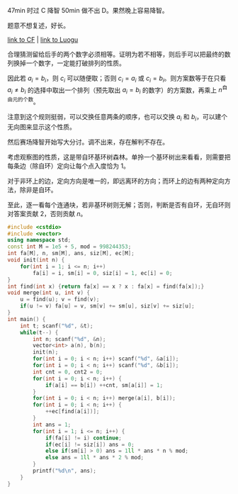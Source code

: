 47min 时过 C 降智 50min 做不出 D。果然晚上容易降智。

题意不想复述，好长。

[link to CF](https://codeforces.com/problemset/problem/1770/D) | [link to Luogu](https://www.luogu.com.cn/problem/CF1770D)

合理猜测留给后手的两个数字必须相等。证明为若不相等，则后手可以把最终的数列换掉一个数字，一定能打破排列的性质。

因此若 $a_i=b_i$，则 $c_i$ 可以随便取；否则 $c_i=a_i$ 或 $c_i=b_i$。则方案数等于在只看 $a_i \neq b_i$ 的选择中取出一个排列（预先取出 $a_i=b_i$ 的数字）的方案数，再乘上 $n^{\text{自由元的个数}}$。

注意到这个规则挺弱，可以交换任意两条的顺序，也可以交换 $a_i$ 和 $b_i$，可以建个无向图来显示这个性质。

然后赛场降智开始写大分讨。调不出来，存在解判不存在。

考虑观察图的性质，这是带自环基环树森林。单拎一个基环树出来看看，则需要把每条边（除自环）定向让每个点入度恰为 $1$。

对于非环上的边，定向方向是唯一的，即远离环的方向；而环上的边有两种定向方法，除非是自环。

至此，逐一看每个连通块，若非基环树则无解；否则，判断是否有自环，无自环则对答案贡献 $2$，否则贡献 $n$。

```cpp
#include <cstdio>
#include <vector>
using namespace std;
const int M = 1e5 + 5, mod = 998244353;
int fa[M], n, sm[M], ans, siz[M], ec[M];
void init(int n) {
    for(int i = 1; i <= n; i++)
        fa[i] = i, sm[i] = 0, siz[i] = 1, ec[i] = 0;
}
int find(int x) {return fa[x] == x ? x : fa[x] = find(fa[x]);}
void merge(int u, int v) {
    u = find(u); v = find(v);
    if(u != v) fa[u] = v, sm[v] += sm[u], siz[v] += siz[u];
}
int main() {
    int t; scanf("%d", &t);
    while(t--) {
        int n; scanf("%d", &n);
        vector<int> a(n), b(n);
        init(n);
        for(int i = 0; i < n; i++) scanf("%d", &a[i]);
        for(int i = 0; i < n; i++) scanf("%d", &b[i]);
        int cnt = 0, cnt2 = 0; 
        for(int i = 0; i < n; i++) {
            if(a[i] == b[i]) ++cnt, sm[a[i]] = 1;
        }
        for(int i = 0; i < n; i++) merge(a[i], b[i]);
        for(int i = 0; i < n; i++) {
            ++ec[find(a[i])];
        } 
        int ans = 1;
        for(int i = 1; i <= n; i++) {
            if(fa[i] != i) continue;
            if(ec[i] != siz[i]) ans = 0;
            else if(sm[i] > 0) ans = 1ll * ans * n % mod;
            else ans = 1ll * ans * 2 % mod;
        }
        printf("%d\n", ans);
    }
}
```